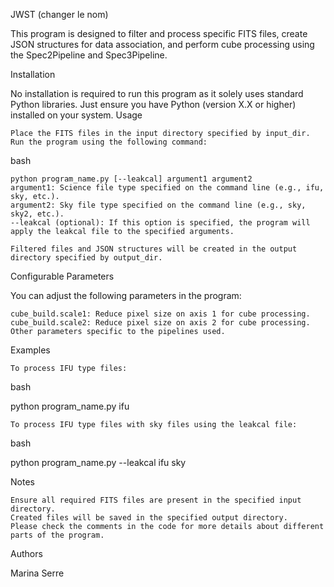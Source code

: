 JWST (changer le nom)

This program is designed to filter and process specific FITS files, create JSON structures for data association, and perform cube processing using the Spec2Pipeline and Spec3Pipeline.

Installation

No installation is required to run this program as it solely uses standard Python libraries. Just ensure you have Python (version X.X or higher) installed on your system.
Usage

    Place the FITS files in the input directory specified by input_dir.
    Run the program using the following command:

bash

    python program_name.py [--leakcal] argument1 argument2 
    argument1: Science file type specified on the command line (e.g., ifu, sky, etc.).
    argument2: Sky file type specified on the command line (e.g., sky, sky2, etc.).
    --leakcal (optional): If this option is specified, the program will apply the leakcal file to the specified arguments.

    Filtered files and JSON structures will be created in the output directory specified by output_dir.

Configurable Parameters

You can adjust the following parameters in the program:

    cube_build.scale1: Reduce pixel size on axis 1 for cube processing.
    cube_build.scale2: Reduce pixel size on axis 2 for cube processing.
    Other parameters specific to the pipelines used.

Examples

    To process IFU type files:

bash

python program_name.py ifu

    To process IFU type files with sky files using the leakcal file:

bash

python program_name.py --leakcal ifu sky 

Notes

    Ensure all required FITS files are present in the specified input directory.
    Created files will be saved in the specified output directory.
    Please check the comments in the code for more details about different parts of the program.

Authors

Marina Serre

